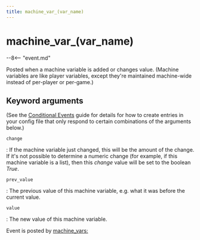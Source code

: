 ```yaml
---
title: machine_var_(var_name)
---
```


# machine_var_(var_name)


--8<-- "event.md"

Posted when a machine variable is added or changes value. (Machine
variables are like player variables, except they're maintained
machine-wide instead of per-player or per-game.)

## Keyword arguments

(See the [Conditional Events](overview/conditional.md)
guide for details for how to create entries in your config file that
only respond to certain combinations of the arguments below.)

`change`

:   If the machine variable just changed, this will be the amount of the
    change. If it's not possible to determine a numeric change (for
    example, if this machine variable is a list), then this *change*
    value will be set to the boolean *True*.

`prev_value`

:   The previous value of this machine variable, e.g. what it was before
    the current value.

`value`

:   The new value of this machine variable.

Event is posted by [machine_vars:](../config/machine_vars.md)
